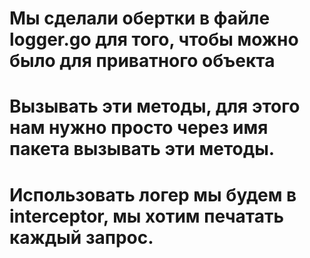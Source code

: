 # Мы сделали обертки в файле logger.go для того, чтобы можно было для приватного объекта
# Вызывать эти методы, для этого нам нужно просто через имя пакета вызывать эти методы.

# Использовать логер мы будем в interceptor, мы хотим печатать каждый запрос.
